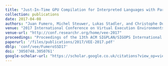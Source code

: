 ```yaml
---
title: "Just-In-Time GPU Compilation for Interpreted Languages with Partial Evaluation"
collection: publications
date: 2017-04-08
authors: "Juan Fumero, Michel Steuwer, Lukas Stadler, and Christophe Dubach"
venue: "2017 International Conference on Virtual Execution Environments (VEE)"
venue-url: "http://conf.researchr.org/home/vee-2017"
proceedings: "Proceedings of the 13th ACM SIGPLAN/SIGOPS International Conference on Virtual Execution Environments, VEE 2017, Xi'an, China, April 8-9, 2017"
paperurl: '/files/publications/2017/VEE-2017.pdf'
dblp: 'conf/vee/FumeroSSD17'
doi: '3050748.3050761'
google-scholar-url: "https://scholar.google.co.uk/citations?view_op=view_citation&hl=en&user=XdXJRZEAAAAJ&cstart=20&citation_for_view=XdXJRZEAAAAJ:Wp0gIr-vW9MC"
---
```

